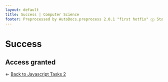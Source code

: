 ```yaml
---
layout: default
title: Success | Computer Science
footer: Preprocessed by AutoDocs.preprocess 2.0.1 "first hotfix" ⓒ Starwort, 2020
---
```


# Success

## Access granted

← [Back to Javascript Tasks 2](./index.html)
